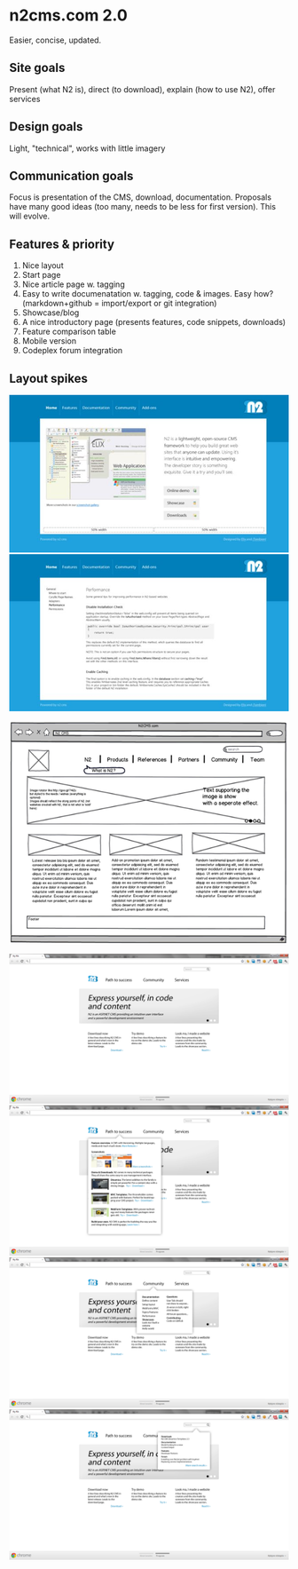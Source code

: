 # n2cms.com 2.0 #
Easier, concise, updated.

## Site goals ##
Present (what N2 is), direct (to download), explain (how to use N2), offer services

## Design goals ##
Light, "technical", works with little imagery

## Communication goals ##
Focus is presentation of the CMS, download, documentation. Proposals have many good ideas (too many, needs to be less for first version). This will evolve.

## Features & priority ##
1. Nice layout
2. Start page
3. Nice article page w. tagging
4. Easy to write documenatation w. tagging, code & images. Easy how? (markdown+github = import/export or git integration)
5. Showcase/blog
6. A nice introductory page (presents features, code snippets, downloads)
7. Feature comparison table
8. Mobile version
9. Codeplex forum integration

## Layout spikes ##

![](./test1.png)
![](./test1_subpage.png)

![](./test2.png)

![](./test3c.png)
![](./test3c_pathtosuccess.png)
![](./test3c_community.png)
![](./test3c_search.png)
